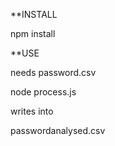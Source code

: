 **INSTALL 

npm install


**USE 

needs password.csv

node process.js

writes into 

passwordanalysed.csv
